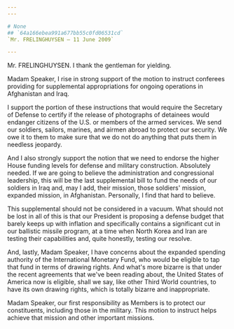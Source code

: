 ```yaml
---
---

# None
## `64a166ebea991a677bb55c0fd06531cd`
`Mr. FRELINGHUYSEN — 11 June 2009`

---
```



Mr. FRELINGHUYSEN. I thank the gentleman for yielding.

Madam Speaker, I rise in strong support of the motion to instruct 
conferees providing for supplemental appropriations for ongoing 
operations in Afghanistan and Iraq.

I support the portion of these instructions that would require the 
Secretary of Defense to certify if the release of photographs of 
detainees would endanger citizens of the U.S. or members of the armed 
services. We send our soldiers, sailors, marines, and airmen abroad to 
protect our security. We owe it to them to make sure that we do not do 
anything that puts them in needless jeopardy.

And I also strongly support the notion that we need to endorse the 
higher House funding levels for defense and military construction. 
Absolutely needed. If we are going to believe the administration and 
congressional leadership, this will be the last supplemental bill to 
fund the needs of our soldiers in Iraq and, may I add, their mission, 
those soldiers' mission, expanded mission, in Afghanistan. Personally, 
I find that hard to believe.

This supplemental should not be considered in a vacuum. What should 
not be lost in all of this is that our President is proposing a defense 
budget that barely keeps up with inflation and specifically contains a 
significant cut in our ballistic missile program, at a time when North 
Korea and Iran are testing their capabilities and, quite honestly, 
testing our resolve.

And, lastly, Madam Speaker, I have concerns about the expanded 
spending authority of the International Monetary Fund, who would be 
eligible to tap that fund in terms of drawing rights. And what's more 
bizarre is that under the recent agreements that we've been reading 
about, the United States of America now is eligible, shall we say, like 
other Third World countries, to have its own drawing rights, which is 
totally bizarre and inappropriate.

Madam Speaker, our first responsibility as Members is to protect our 
constituents, including those in the military. This motion to instruct 
helps achieve that mission and other important missions.